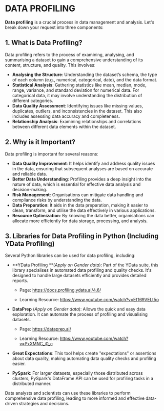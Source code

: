 # DATA PROFILING

**Data profiling** is a crucial process in data management and analysis. Let's break down your request into three components:

## 1. What is Data Profiling?

Data profiling refers to the process of examining, analysing, and summarising a dataset to gain a comprehensive understanding of its content, structure, and quality. This involves:

- **Analysing the Structure**: Understanding the dataset’s schema, the type of each column (e.g., numerical, categorical, date), and the data format.
- **Statistical Analysis**: Gathering statistics like mean, median, mode, range, variance, and standard deviation for numerical data. For categorical data, it may involve understanding the distribution of different categories.
- **Data Quality Assessment**: Identifying issues like missing values, duplicates, outliers, and inconsistencies in the dataset. This also includes assessing data accuracy and completeness.
- **Relationship Analysis**: Examining relationships and correlations between different data elements within the dataset.

## 2. Why is it Important?

Data profiling is important for several reasons:

- **Data Quality Improvement**: It helps identify and address quality issues in the data, ensuring that subsequent analyses are based on accurate and reliable data.
- **Better Data Understanding**: Profiling provides a deep insight into the nature of data, which is essential for effective data analysis and decision-making.
- **Risk Management**: Organisations can mitigate data handling and compliance risks by understanding the data.
- **Data Preparation**: It aids in the data preparation, making it easier to clean, transform, and utilise the data effectively in various applications.
- **Resource Optimization**: By knowing the data better, organisations can allocate more efficiently for data storage, processing, and analysis.

## 3. Libraries for Data Profiling in Python (Including YData Profiling)

Several Python libraries can be used for data profiling, including:

- **YData Profiling **(*Apply on Gender data*): Part of the YData suite, this library specialises in automated data profiling and quality checks. It's designed to handle large datasets efficiently and provides detailed reports.
  - Page: https://docs.profiling.ydata.ai/4.6/
  
  - Learning Resource: https://www.youtube.com/watch?v=Ef169VELt5o
  
- **DataPrep** (*Apply on Gender data*): Allows the quick and easy data exploration. It can automate the process of profiling and visualising datasets.
  - Page: https://dataprep.ai/

  - Learning Resource: https://www.youtube.com/watch?v=PxXMNC_i0_c

- **Great Expectations**: This tool helps create "expectations" or assertions about data quality, making automating data quality checks and profiling easier.

- **PySpark**: For larger datasets, especially those distributed across clusters, PySpark's DataFrame API can be used for profiling tasks in a distributed manner.

Data analysts and scientists can use these libraries to perform comprehensive data profiling, leading to more informed and effective data-driven strategies and decisions.
